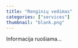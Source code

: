 ```yaml
---
title: "Renginių vedimas"
categories: ["services"]
thumbnail: "blank.png"
---
```


<p>Informacija ruošiama...</p>